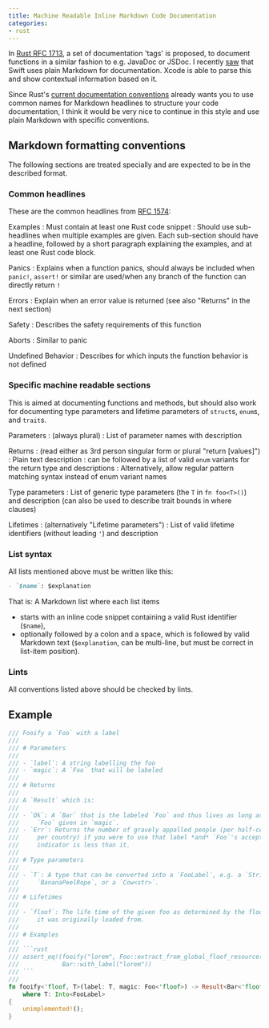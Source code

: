 ```yaml
---
title: Machine Readable Inline Markdown Code Documentation
categories:
- rust
---
```

In [Rust RFC 1713][rfc-pr-1713], a set of documentation 'tags' is proposed, to document functions in a similar fashion to e.g. JavaDoc or JSDoc. I recently [saw][swift-doc-markup] that Swift uses plain Markdown for documentation. Xcode is able to parse this and show contextual information based on it.

Since Rust's [current documentation conventions][rfc-1574] already wants you to use common names for Markdown headlines to structure your code documentation, I think it would be very nice to continue in this style and use plain Markdown with specific conventions.

## Markdown formatting conventions

The following sections are treated specially and are expected to be in the described format.

### Common headlines

These are the common headlines from [RFC 1574][rfc-1574]:

Examples
: Must contain at least one Rust code snippet
: Should use sub-headlines when multiple examples are given. Each sub-section should have a headline, followed by a short paragraph explaining the examples, and at least one Rust code block.

Panics
: Explains when a function panics, should always be included when `panic!`, `assert!` or similar are used/when any branch of the function can directly return `!`

Errors
: Explain when an error value is returned (see also "Returns" in the next section)

Safety
: Describes the safety requirements of this function

Aborts
: Similar to panic

Undefined Behavior
: Describes for which inputs the function behavior is not defined

### Specific machine readable sections

This is aimed at documenting functions and methods, but should also work for documenting type parameters and lifetime parameters of `struct`s, `enum`s, and `trait`s.

Parameters
: (always plural)
: List of parameter names with description

Returns
: (read either as 3rd person singular form or plural "return [values]")
: Plain text description
: can be followed by a list of valid `enum` variants for the return type and descriptions
: Alternatively, allow regular pattern matching syntax instead of enum variant names

Type parameters
: List of generic type parameters (the `T` in `fn foo<T>()`) and description (can also be used to describe trait bounds in where clauses)

Lifetimes
: (alternatively "Lifetime parameters")
: List of valid lifetime identifiers (without leading `'`) and description

### List syntax

All lists mentioned above must be written like this:

```markdown
- `$name`: $explanation
```

That is: A Markdown list where each list items

- starts with an inline code snippet containing a valid Rust identifier (`$name`),
- optionally followed by a colon and a space, which is followed by valid Markdown text (`$explanation`, can be multi-line, but must be correct in list-item position).

### Lints

All conventions listed above should be checked by lints.

## Example

```rust
/// Fooify a `Foo` with a label
///
/// # Parameters
///
/// - `label`: A string labelling the foo
/// - `magic`: A `Foo` that will be labeled
///
/// # Returns
///
/// A `Result` which is:
///
/// - `Ok`: A `Bar` that is the labeled `Foo` and thus lives as long as the
///     `Foo` given in `magic`.
/// - `Err`: Returns the number of gravely appalled people (per half-century
///     per country) if you were to use that label *and* `Foo`'s acceptance
///     indicator is less than it.
///
/// # Type parameters
///
/// - `T`: A type that can be converted into a `FooLabel`, e.g. a `String`, a
///     `BananaPeelRope`, or a `Cow<str>`.
///
/// # Lifetimes
///
/// - `floof`: The life time of the given foo as determined by the floof source
///     it was originally loaded from.
///
/// # Examples
///
/// ```rust
/// assert_eq!(fooify("lorem", Foo::extract_from_global_floof_resource()).label(),
///            Bar::with_label("lorem"))
/// ```
///
fn fooify<'floof, T>(label: T, magic: Foo<'floof>) -> Result<Bar<'floof>, i32>
    where T: Into<FooLabel>
{
    unimplemented!();
}
```


[rfc-pr-1713]: https://github.com/rust-lang/rfcs/pull/1713
[rfc-1574]: https://github.com/rust-lang/rfcs/blob/30221dc3e025eb9f8f84ccacbc9622e3a75dff5e/text/1574-more-api-documentation-conventions.md
[swift-doc-markup]: https://developer.apple.com/library/tvos/documentation/Xcode/Reference/xcode_markup_formatting_ref/AddingMarkup.html#//apple_ref/doc/uid/TP40016497-CH3-SW1